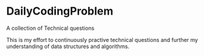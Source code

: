 # DailyCodingProblem
A collection of Technical questions

This is my effort to continuously practive technical questions and further my understanding of data structures and algorithms.
